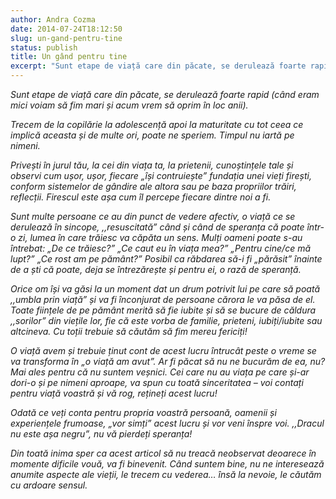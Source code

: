 ```yaml
---
author: Andra Cozma
date: 2014-07-24T18:12:50
slug: un-gand-pentru-tine
status: publish
title: Un gând pentru tine
excerpt: "Sunt etape de viață care din păcate, se derulează foarte rapid (când eram mici voiam să fim mari și acum  "
---
```

_Sunt etape de viață care din păcate, se derulează foarte rapid (când eram mici voiam să fim mari și acum vrem să oprim în loc anii)._

_Trecem de la copilărie la adolescență apoi la maturitate cu tot ceea ce implică aceasta și de multe ori, poate ne speriem. Timpul nu iartă pe nimeni._

_Privești în jurul tău, la cei din viața ta, la prietenii, cunoștințele tale și observi cum ușor, ușor, fiecare „își contruiește” fundația unei vieți firești, conform sistemelor de gândire ale altora sau pe baza propriilor trăiri, reflecții._ _Firescul este așa cum îl percepe fiecare dintre noi a fi._

_Sunt multe persoane ce au din punct de vedere afectiv, o viață ce se derulează în sincope, ,,resuscitată” când și când de speranța că poate într-o zi, lumea în care trăiesc va căpăta un sens._ _Mulți oameni poate s-au întrebat: „De ce trăiesc?” „Ce caut eu în viața mea?” „Pentru cine/ce mă lupt?” „Ce rost am pe pământ?”_ _Posibil ca răbdarea să-i fi „părăsit” înainte de a ști că poate, deja se întrezărește și pentru ei, o rază de speranță._

__Orice om își va găsi la un moment dat un drum potrivit lui pe care să poată ,,umbla prin viață” și va fi înconjurat de persoane cărora le va păsa de el._ Toate ființele de pe pământ merită să fie iubite și să se bucure de căldura ,,sorilor” din viețile lor, fie că este vorba de familie, prieteni, iubiți/iubite sau altcineva._ _Cu toții trebuie să căutăm să fim mereu fericiți!_

_O viață avem și trebuie ținut cont de acest lucru întrucât peste o vreme se va transforma în „o viață am avut”. Ar fi păcat să nu ne bucurăm de ea, nu? Mai ales pentru că nu suntem veșnici._ _Cei care nu au viața pe care și-ar dori-o și pe nimeni aproape, va spun cu toată sinceritatea – voi contați pentru viață voastră și vă rog, rețineți acest lucru!_

_Odată ce veți conta pentru propria voastră persoană, oamenii și experiențele frumoase, „vor simți” acest lucru și vor veni înspre voi. ,,Dracul nu este așa negru”, nu vă pierdeți speranța!_

_Din toată inima sper ca acest articol să nu treacă neobservat deoarece în momente dificile vouă, va fi binevenit._ _Când suntem bine, nu ne interesează anumite aspecte ale vieții, le trecem cu vederea… însă la nevoie, le căutăm cu ardoare sensul._
    